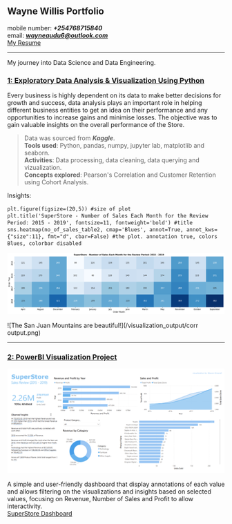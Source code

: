 ## Wayne Willis Portfolio
mobile number: ***+254768715840***<br>
email: ***wayneaudu6@outlook.com***<br>
<a id="raw-url" href="https://raw.githubusercontent.com/WayneNyariroh/portfolio/main/Wayne_Willis_RESUME.pdf">My Resume</a>

---

My journey into Data Science and Data Engineering.

### [1: Exploratory Data Analysis & Visualization Using Python](https://github.com/WayneNyariroh/StoreSales_Analysis)
Every business is highly dependent on its data to make better decisions for growth and success, data analysis plays an important role in helping different business entities to get an idea on their performance and any opportunities to increase gains and minimise losses. 
The objective was to gain valuable insights on the overall performance of the Store.
> Data was sourced from ***Kaggle***. <br>
> **Tools used**: Python, pandas, numpy, jupyter lab, matplotlib and seaborn. <br>
> **Activities**: Data processing, data cleaning, data querying and vizualization. <br>
> **Concepts explored**: Pearson's Correlation and Customer Retention using Cohort Analysis. <br>

Insights:<br>
```
plt.figure(figsize=(20,5)) #size of plot
plt.title('SuperStore - Number of Sales Each Month for the Review Period: 2015 - 2019', fontsize=11, fontweight='bold') #title
sns.heatmap(no_of_sales_table2, cmap='Blues', annot=True, annot_kws={"size":11}, fmt="d", cbar=False) #the plot. annotation true, colors Blues, colorbar disabled
```

![Month and Sales!](/visualization_output/monthlysales.png)<br>

![The San Juan Mountains are beautiful!](/visualization_output/corr output.png)<br>

---

### [2: PowerBI Visualization Project](https://github.com/WayneNyariroh/StoreSales_PowerBI_Dashboard)

![PowerBI Dashboard](/visualization_output/DashboardScreenshot.png)

A simple and user-friendly dashboard that display annotations of each value and allows filtering on the visualizations and insights based on selected values, focusing on Revenue, Number of Sales and Profit to allow interactivity.<br>
[SuperStore Dashboard](https://github.com/WayneNyariroh/StoreSales_PowerBI_Dashboard/blob/main/SuperStoreDashboard.pbix)





